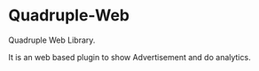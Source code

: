 # Quadruple-Web
Quadruple Web Library.

It is an web based plugin to show Advertisement and do analytics.

